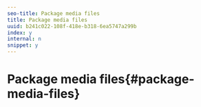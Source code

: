 ```yaml
---
seo-title: Package media files
title: Package media files
uuid: b241c022-108f-418e-b318-6ea5747a299b
index: y
internal: n
snippet: y
---
```


# Package media files{#package-media-files}


